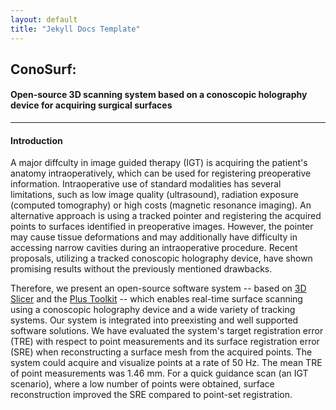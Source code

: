```yaml
---
layout: default
title: "Jekyll Docs Template"
---
```


## ConoSurf:
#### Open-source 3D scanning system based on a conoscopic holography device for acquiring surgical surfaces
---
#### Introduction
A major diffculty in image guided therapy (IGT) is acquiring the patient's anatomy intraoperatively, which can be used for registering preoperative information. Intraoperative use of standard modalities has several limitations, such as low image quality (ultrasound), radiation exposure (computed tomography) or high costs (magnetic resonance imaging). An alternative approach is using a tracked pointer and registering the acquired points to surfaces identified in preoperative images. However, the pointer may cause tissue deformations and may additionally have difficulty in accessing narrow cavities during an intraoperative procedure. Recent proposals, utilizing a tracked conoscopic holography device, have shown promising results without the previously mentioned drawbacks.

Therefore, we present an open-source software system -- based on [3D Slicer](https://www.slicer.org/) and the [Plus Toolkit](https://www.assembla.com/spaces/plus/wiki) -- which enables real-time surface scanning using a conoscopic holography device and a wide variety of tracking systems. Our system is integrated into preexisting and well supported software solutions. We have evaluated the system's target registration error (TRE) with respect to point measurements and its surface registration error (SRE) when reconstructing a surface mesh from the acquired points. The system could acquire and visualize points at a rate of 50 Hz. The mean TRE of point measurements was 1.46 mm. For a quick guidance scan (an IGT scenario), where a low number of points were obtained, surface reconstruction improved the SRE compared to point-set registration.